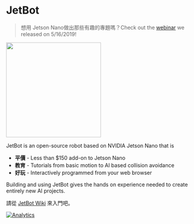 # JetBot

<!--[<img src="https://img.shields.io/discord/553852754058280961.svg">](https://discord.gg/Ady6NtF) -->

> 想用 Jetson Nano做出那些有趣的專題嗎？Check out the [webinar](https://info.nvidia.com/ai-for-makers-learn-with-jetbot-reg-page.html?nvid=nv-int-84114) we released on 5/16/2019!  

<img src="../..//wiki/images/jetson-jetbot-illustration_1600x1260.png" height="256">

JetBot is an open-source robot based on NVIDIA Jetson Nano that is

* **平價** - Less than $150 add-on to Jetson Nano
* **教育** - Tutorials from basic motion to AI based collision avoidance
* **好玩** - Interactively programmed from your web browser

Building and using JetBot gives the hands on experience needed to create entirely new AI projects.

請從 [JetBot Wiki](https://github.com/cavedunissin/jetbot/wiki) 來入門吧。


[![Analytics](https://ga-beacon.appspot.com/UA-135919510-1/jetbot/README?pixel)](https://github.com/igrigorik/ga-beacon)

